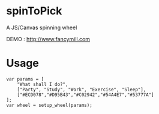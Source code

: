 spinToPick
===============

A JS/Canvas spinning wheel

DEMO : http://www.fancymill.com


Usage
=====

    var params = [
        "What shall I do?",
        ["Party", "Study", "Work", "Exercise", "Sleep"],
        ["#ECD078","#D95B43","#C02942","#54A4E7","#53777A"]
    ];
    var wheel = setup_wheel(params);

